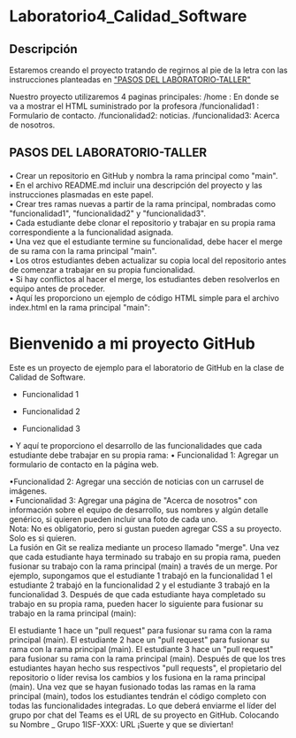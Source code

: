 # Laboratorio4_Calidad_Software

## Descripción
Estaremos creando el proyecto tratando de regirnos al pie de la letra con las instrucciones planteadas en <a href="#lab">"PASOS DEL LABORATORIO-TALLER" </a>

Nuestro proyecto utilizaremos 4 paginas principales:
/home : En donde se va a mostrar el HTML suministrado por la profesora
/funcionalidad1 : Formulario de contacto.
/funcionalidad2: noticias.
/funcionalidad3: Acerca de nosotros.
## <p id="lab">PASOS DEL LABORATORIO-TALLER<p>
•	Crear un repositorio en GitHub y nombra la rama principal como "main".
<br>
•	En el archivo README.md incluir una descripción del proyecto y las instrucciones plasmadas en este papel.
<br>
•	Crear tres ramas nuevas a partir de la rama principal, nombradas como "funcionalidad1", "funcionalidad2" y "funcionalidad3".
<br>
•	Cada estudiante debe clonar el repositorio y trabajar en su propia rama correspondiente a la funcionalidad asignada.
<br>
•	Una vez que el estudiante termine su funcionalidad, debe hacer el merge de su rama con la rama principal "main".
<br>
•	Los otros estudiantes deben actualizar su copia local del repositorio antes de comenzar a trabajar en su propia funcionalidad.
<br>
•	Si hay conflictos al hacer el merge, los estudiantes deben resolverlos en equipo antes de proceder.
<br>
•	Aquí les proporciono un ejemplo de código HTML simple para el archivo index.html en la rama principal "main":
<!DOCTYPE html>
<html>
  <head>
    <title>Mi proyecto GitHub</title>
  </head>
  <body>
    <h1>Bienvenido a mi proyecto GitHub</h1>
    <p>Este es un proyecto de ejemplo para el laboratorio de GitHub en la clase de Calidad de Software.</p>
    <ul>
      <li><p href="funcionalidad1.html">Funcionalidad 1</p></li>
      <li><p href="funcionalidad2.html">Funcionalidad 2</p></li>
      <li><p href="funcionalidad3.html">Funcionalidad 3</p></li>
    </ul>
  </body>
</html>
•	Y aquí te proporciono el desarrollo de las funcionalidades que cada estudiante debe trabajar en su propia rama:
•	Funcionalidad 1: Agregar un formulario de contacto en la página web.
<br>

•Funcionalidad 2: Agregar una sección de noticias con un carrusel de imágenes.
<br>
•	Funcionalidad 3: Agregar una página de "Acerca de nosotros" con información sobre el equipo de desarrollo, sus nombres y algún detalle genérico, si quieren pueden incluir una foto de cada uno.
<br>
Nota: No es obligatorio, pero si gustan pueden agregar CSS a su proyecto. Solo es si quieren.
<br>
La fusión en Git se realiza mediante un proceso llamado "merge". Una vez que cada estudiante haya terminado su trabajo en su propia rama, pueden fusionar su trabajo con la rama principal (main) a través de un merge.
Por ejemplo, supongamos que el estudiante 1 trabajó en la funcionalidad 1 el estudiante 2 trabajó en la funcionalidad 2 y el estudiante 3 trabajó en la funcionalidad 3. Después de que cada estudiante haya completado su trabajo en su propia rama, pueden hacer lo siguiente para fusionar su trabajo en la rama principal (main):

El estudiante 1 hace un "pull request" para fusionar su rama con la rama principal (main).
El estudiante 2 hace un "pull request" para fusionar su rama con la rama principal (main).
El estudiante 3 hace un "pull request" para fusionar su rama con la rama principal (main).
Después de que los tres estudiantes hayan hecho sus respectivos "pull requests", el propietario del repositorio o líder revisa los cambios y los fusiona en la rama principal (main).
Una vez que se hayan fusionado todas las ramas en la rama principal (main), todos los estudiantes tendrán el código completo con todas las funcionalidades integradas.
Lo que deberá enviarme el líder del grupo por chat del Teams es el URL de su proyecto en GitHub. Colocando su Nombre _ Grupo 1ISF-XXX: URL
¡Suerte y que se diviertan!
